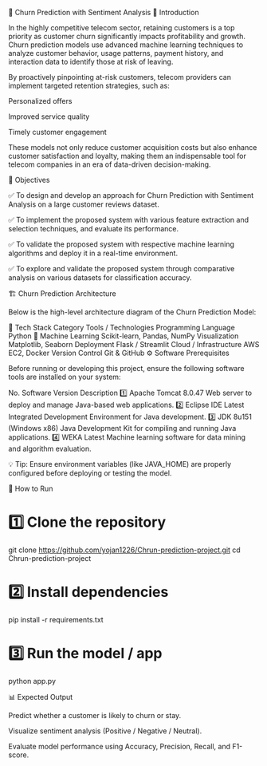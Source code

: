 🧠 Churn Prediction with Sentiment Analysis
📘 Introduction

In the highly competitive telecom sector, retaining customers is a top priority as customer churn significantly impacts profitability and growth.
Churn prediction models use advanced machine learning techniques to analyze customer behavior, usage patterns, payment history, and interaction data to identify those at risk of leaving.

By proactively pinpointing at-risk customers, telecom providers can implement targeted retention strategies, such as:

Personalized offers

Improved service quality

Timely customer engagement

These models not only reduce customer acquisition costs but also enhance customer satisfaction and loyalty, making them an indispensable tool for telecom companies in an era of data-driven decision-making.

🎯 Objectives

✅ To design and develop an approach for Churn Prediction with Sentiment Analysis on a large customer reviews dataset.

✅ To implement the proposed system with various feature extraction and selection techniques, and evaluate its performance.

✅ To validate the proposed system with respective machine learning algorithms and deploy it in a real-time environment.

✅ To explore and validate the proposed system through comparative analysis on various datasets for classification accuracy.

🏗️ Churn Prediction Architecture

Below is the high-level architecture diagram of the Churn Prediction Model:

🧩 Tech Stack
Category	Tools / Technologies
Programming Language	Python 🐍
Machine Learning	Scikit-learn, Pandas, NumPy
Visualization	Matplotlib, Seaborn
Deployment	Flask / Streamlit
Cloud / Infrastructure	AWS EC2, Docker
Version Control	Git & GitHub
⚙️ Software Prerequisites

Before running or developing this project, ensure the following software tools are installed on your system:

No.	Software	Version	Description
1️⃣	Apache Tomcat	8.0.47	Web server to deploy and manage Java-based web applications.
2️⃣	Eclipse IDE	Latest	Integrated Development Environment for Java development.
3️⃣	JDK	8u151 (Windows x86)	Java Development Kit for compiling and running Java applications.
4️⃣	WEKA	Latest	Machine learning software for data mining and algorithm evaluation.

💡 Tip: Ensure environment variables (like JAVA_HOME) are properly configured before deploying or testing the model.

🚀 How to Run
# 1️⃣ Clone the repository
git clone https://github.com/yojan1226/Chrun-prediction-project.git
cd Chrun-prediction-project

# 2️⃣ Install dependencies
pip install -r requirements.txt

# 3️⃣ Run the model / app
python app.py

📊 Expected Output

Predict whether a customer is likely to churn or stay.

Visualize sentiment analysis (Positive / Negative / Neutral).

Evaluate model performance using Accuracy, Precision, Recall, and F1-score.
